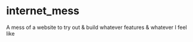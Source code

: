 # internet_mess
A mess of a website to try out &amp; build whatever features &amp; whatever I feel like
